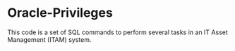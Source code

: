 # Oracle-Privileges
This code is a set of SQL commands to perform several tasks in an IT Asset Management (ITAM) system.
